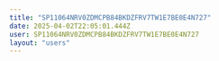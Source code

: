 ```yaml
---
title: "SP11064NRV0ZDMCPB84BKDZFRV7TW1E7BE0E4N727"
date: 2025-04-02T22:05:01.444Z
user: SP11064NRV0ZDMCPB84BKDZFRV7TW1E7BE0E4N727
layout: "users"
---
```

    